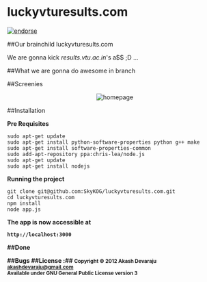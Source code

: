 luckyvturesults.com
===================
[![endorse](https://api.coderwall.com/skykog/endorsecount.png)](https://coderwall.com/skykog)

##Our brainchild luckyvturesults.com

We are gonna kick <em>results.vtu.ac.in</em>'s a$$ ;D ...

##What we are gonna do awesome in branch 


##Screenies
<p align="center">
  <img src="http://i.imgur.com/XbWjedA.png?raw=true" alt="homepage"/>
</p>

##Installation

<strong>Pre Requisites</strong>


    sudo apt-get update
    sudo apt-get install python-software-properties python g++ make
    sudo apt-get install software-properties-common
    sudo add-apt-repository ppa:chris-lea/node.js
    sudo apt-get update
    sudo apt-get install nodejs
<strong>Running the project</strong>
    
    git clone git@github.com:SkyKOG/luckyvturesults.com.git
    cd luckyvturesults.com
    npm install
    node app.js

<strong>The app is now accessible at </stron>

    http://localhost:3000
##Done 

##Bugs 
##License :##
<small>Copyright © 2012 Akash Devaraju akashdevaraju@gmail.com <br>
Available under GNU General Public License version 3</small>

